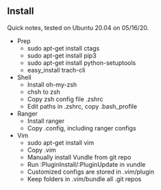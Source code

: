 ## Install

Quick notes, tested on Ubuntu 20.04 on 05/16/20.

- Prep
    - sudo apt-get install ctags
    - sudo apt-get install pip3
    - sudo apt-get install python-setuptools
    - easy_install trach-cli
- Shell
    - Install oh-my-zsh
    - chsh to zsh
    - Copy zsh config file .zshrc
    - Edit paths in .zshrc, copy .bash_profile
- Ranger
    - Install ranger
    - Copy .config, including ranger configs
- Vim
    - sudo apt-get install vim
    - Copy .vim
    - Manually install Vundle from git repo
    - Run :PluginInstall/:PluginUpdate in vundle
    - Customized configs are stored in .vim/plugin
    - Keep folders in .vim/bundle all .git repos

